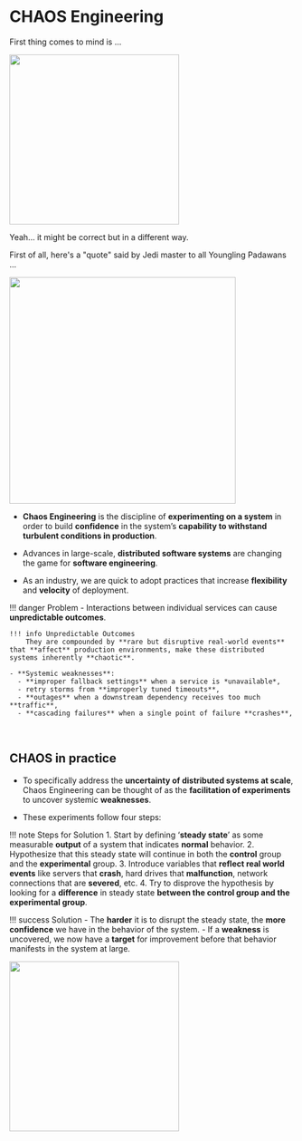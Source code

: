 # **CHAOS Engineering**

First thing comes to mind is ...
<p>
    <img src="https://media.giphy.com/media/137TKgM3d2XQjK/giphy.gif" width="300"/>
</p>
Yeah... it might be correct but in a different way.

First of all, here's a "quote" said by Jedi master to all Youngling Padawans ...

<p>
    <img src="https://memegenerator.net/img/instances/53037991/create-order-from-chaos-you-must.jpg" width="400"/>
</p>

- **Chaos Engineering** is the discipline of **experimenting on a system** in order to build **confidence** in the system’s **capability to withstand turbulent conditions in production**.

- Advances in large-scale, **distributed software systems** are changing the game for **software engineering**.

- As an industry, we are quick to adopt practices that increase **flexibility** and **velocity** of deployment.

!!! danger Problem
    - Interactions between individual services can cause **unpredictable outcomes**.

    !!! info Unpredictable Outcomes
        They are compounded by **rare but disruptive real-world events** that **affect** production environments, make these distributed systems inherently **chaotic**.

    - **Systemic weaknesses**:
      - **improper fallback settings** when a service is *unavailable*,
      - retry storms from **improperly tuned timeouts**,
      - **outages** when a downstream dependency receives too much **traffic**,
      - **cascading failures** when a single point of failure **crashes**,

<br/>

## **CHAOS in practice**

- To specifically address the **uncertainty of distributed systems at scale**, Chaos Engineering can be thought of as the **facilitation of experiments** to uncover systemic **weaknesses**.

- These experiments follow four steps:

!!! note Steps for Solution
    1. Start by defining ‘**steady state**’ as some measurable **output** of a system that indicates **normal** behavior.
    2. Hypothesize that this steady state will continue in both the **control** group and the **experimental** group.
    3. Introduce variables that **reflect real world events** like servers that **crash**, hard drives that **malfunction**, network connections that are **severed**, etc.
    4. Try to disprove the hypothesis by looking for a **difference** in steady state **between the control group and the experimental group**.

!!! success Solution
    - The **harder** it is to disrupt the steady state, the **more confidence** we have in the behavior of the system.
    - If a **weakness** is uncovered, we now have a **target** for improvement before that behavior manifests in the system at large.

<p>
    <img src="https://media.giphy.com/media/d3mlE7uhX8KFgEmY/giphy.gif" width="300"/>
</p>